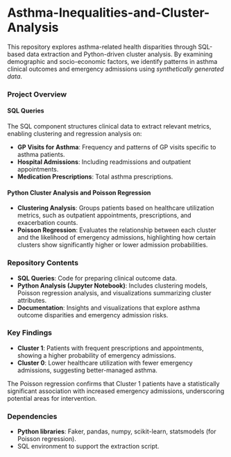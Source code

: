 # Asthma-Inequalities-and-Cluster-Analysis
This repository explores asthma-related health disparities through SQL-based data extraction and Python-driven cluster analysis. By examining demographic and socio-economic factors, we identify patterns in asthma clinical outcomes and emergency admissions using *synthetically generated data*.
### Project Overview
#### SQL Queries
The SQL component structures clinical data to extract relevant metrics, enabling clustering and regression analysis on:

- **GP Visits for Asthma**: Frequency and patterns of GP visits specific to asthma patients.
- **Hospital Admissions**: Including readmissions and outpatient appointments.
- **Medication Prescriptions**: Total asthma prescriptions.

#### Python Cluster Analysis and Poisson Regression
- **Clustering Analysis**: Groups patients based on healthcare utilization metrics, such as outpatient appointments, prescriptions, and exacerbation counts.
- **Poisson Regression**: Evaluates the relationship between each cluster and the likelihood of emergency admissions, highlighting how certain clusters show significantly higher or lower admission probabilities.

### Repository Contents
- **SQL Queries**: Code for preparing clinical outcome data.
- **Python Analysis (Jupyter Notebook)**: Includes clustering models, Poisson regression analysis, and visualizations summarizing cluster attributes.
- **Documentation**: Insights and visualizations that explore asthma outcome disparities and emergency admission risks.

### Key Findings
- **Cluster 1**: Patients with frequent prescriptions and appointments, showing a higher probability of emergency admissions.
- **Cluster 0**: Lower healthcare utilization with fewer emergency admissions, suggesting better-managed asthma.

The Poisson regression confirms that Cluster 1 patients have a statistically significant association with increased emergency admissions, underscoring potential areas for intervention.

### Dependencies
- **Python libraries**: Faker, pandas, numpy, scikit-learn, statsmodels (for Poisson regression).
- SQL environment to support the extraction script.
